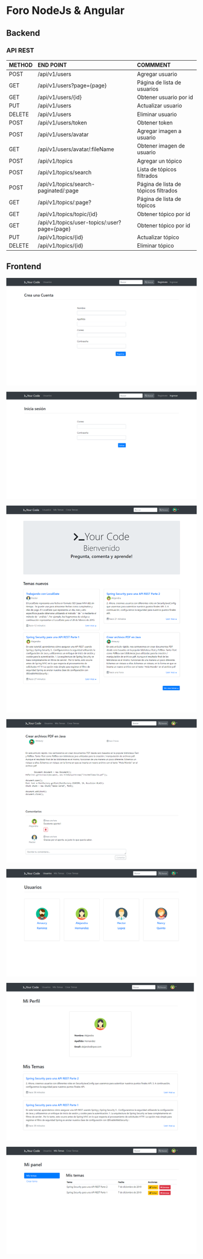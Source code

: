 # Foro NodeJs & Angular 

## Backend

### API REST
| METHOD | END POINT                                    | COMMMENT                             |
| :----- | :------------------------------------------- | :----------------------------------- |
| POST   | /api/v1/users                                | Agregar usuario                      |
| GET    | /api/v1/users?page={page}                    | Página de lista de usuarios          |
| GET    | /api/v1/users/{id}                           | Obtener usuario por id               |
| PUT    | /api/v1/users                                | Actualizar usuario                   |
| DELETE | /api/v1/users                                | Eliminar usuario                     |
| POST   | /api/v1/users/token                          | Obtener token                        |
| POST   | /api/v1/users/avatar                         | Agregar imagen a usuario             |
| GET    | /api/v1/users/avatar/:fileName               | Obtener imagen de usuario            |
| POST   | /api/v1/topics                               | Agregar un tópico                    |
| POST   | /api/v1/topics/search                        | Lista de tópicos filtrados           |
| POST   | /api/v1/topics/search-paginated/:page        | Página de lista de tópicos filtrados |
| GET    | /api/v1/topics/:page?                        | Página de lista de tópicos           |
| GET    | /api/v1/topics/topic/{id}                    | Obtener tópico por id                |
| GET    | /api/v1/topics/user-topics/:user?page={page} | Obtener tópico por id                |
| PUT    | /api/v1/topics/{id}                          | Actualizar tópico                    |
| DELETE | /api/v1/topics/{id}                          | Eliminar tópico                      |

## Frontend

![crear_cuenta_view.png](images/crear_cuenta_view.png "crear_cuenta_view")

![inicio_sesion_view.png](images/inicio_sesion_view.png "inicio_sesion_view")

![home_view.png](images/home_view.png "home_view")

![topic_view.png](images/topic_view.png "topic_view")

![usuarios_view.png](images/usuarios_view.png "usuarios_view")

![mi_perfil_view.png](images/mi_perfil_view.png "mi_perfil_view")

![mis_temas_view.png](images/mis_temas_view.png "mis_temas_view")

